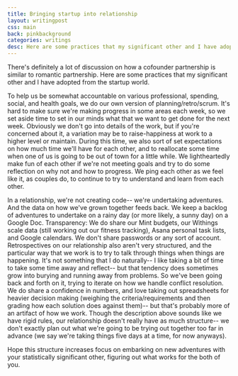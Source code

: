 ```yaml
---
title: Bringing startup into relationship
layout: writingpost
css: main
back: pinkbackground
categories: writings
desc: Here are some practices that my significant other and I have adopted from the startup world.
---
```


There's definitely a lot of discussion on how a cofounder partnership is similar to romantic partnership. Here are some practices that my significant other and I have adopted from the startup world.

To help us be somewhat accountable on various professional, spending, social, and health goals, we do our own version of planning/retro/scrum. It's hard to make sure we're making progress in some areas each week, so we set aside time to set in our minds what that we want to get done for the next week. Obviously we don't go into details of the work, but if you're concerned about it, a variation may be to raise-happiness at work to a higher level or maintain. During this time, we also sort of set expectations on how much time we'll have for each other, and to reallocate some time when one of us is going to be out of town for a little while. We lightheartedly make fun of each other if we're not meeting goals and try to do some reflection on why not and how to progress. We ping each other as we feel like it, as couples do, to continue to try to understand and learn from each other.

In a relationship, we're not creating code-- we're undertaking adventures. And the data on how we've grown together feeds back. 
We keep a backlog of adventures to undertake on a rainy day (or more likely, a sunny day) on a Google Doc.
Transparency: We do share our Mint budgets, our Withings scale data (still working out our fitness tracking), Asana personal task lists, and Google calendars. We don't share passwords or any sort of account.
Retrospectives on our relationship also aren't very structured, and the particular way that we work is to try to talk through things when things are happening. It's not something that I do naturally-- I like taking a bit of time to take some time away and reflect-- but that tendency does sometimes grow into burying and running away from problems. So we've been going back and forth on it, trying to iterate on how we handle conflict resolution.
We do share a confidence in numbers, and love taking out spreadsheets for heavier decision making (weighing the criteria/requirements and then grading how each solution does against them)-- but that's probably more of an artifact of how we work.
Though the description above sounds like we have rigid rules, our relationship doesn't really have as much structure-- we don't exactly plan out what we're going to be trying out together too far in advance (we say we're taking things five days at a time, for now anyways).

Hope this structure increases focus on embarking on new adventures with your statistically significant other, figuring out what works for the both of you.
